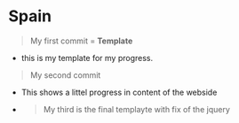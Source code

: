 # Spain
> My first commit = **Template**
 - this is my template for my progress.
>My second commit
 - This shows a littel progress in content of the webside
 - >My third is the final templayte with fix of the jquery
 
